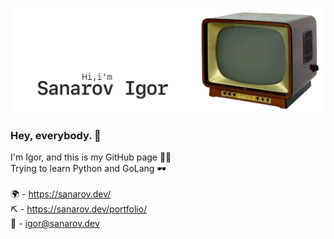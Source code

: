 [![GitHub Banner Sanarov](./assets/GitHubHeaderSanarov.gif)](https://sanarov.dev)
### Hey, everybody. 👋 ###
I'm Igor, and this is my GitHub page 🤦‍♂️<br/>
Trying to learn Python and GoLang 🕶<br/><br/>
🌍 - <https://sanarov.dev/><br/>
⛏ - <https://sanarov.dev/portfolio/><br/>
📧 - <igor@sanarov.dev>
